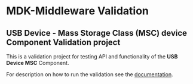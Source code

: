 # MDK-Middleware Validation

## USB Device - Mass Storage Class (MSC) device Component Validation project

This is a validation project for testing API and functionality of the **USB Device MSC** Component.

For description on how to run the validation see the [documentation](../../../../README.md#build-the-validation-project).
